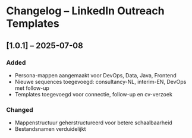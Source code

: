 # Changelog – LinkedIn Outreach Templates

## [1.0.1] – 2025-07-08
### Added
- Persona-mappen aangemaakt voor DevOps, Data, Java, Frontend
- Nieuwe sequences toegevoegd: consultancy-NL, interim-EN, DevOps met follow-up
- Templates toegevoegd voor connectie, follow-up en cv-verzoek

### Changed
- Mappenstructuur geherstructureerd voor betere schaalbaarheid
- Bestandsnamen verduidelijkt
